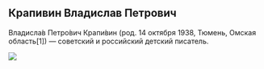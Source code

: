 ## **Крапивин Владислав Петрович**

Владисла́в Петро́вич Крапи́вин (род. 14 октября 1938, Тюмень, Омская область[1]) — советский и российский детский писатель.

![](https://upload.wikimedia.org/wikipedia/commons/thumb/6/6f/Vladislav_Krapivin_2014.jpg/250px-Vladislav_Krapivin_2014.jpg)
